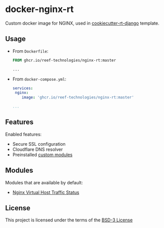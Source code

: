 docker-nginx-rt
===============

Custom docker image for NGINX, used in [cookiecutter-rt-django](https://github.com/reef-technologies/cookiecutter-rt-django) template.

Usage
-----

* From `Dockerfile`:
  ```dockerfile
  FROM ghcr.io/reef-technologies/nginx-rt:master

  ...
  ```
* From `docker-compose.yml`:
  ```yaml
  services:
   nginx:
      image: 'ghcr.io/reef-technologies/nginx-rt:master'

  ...
  ```

Features
--------

Enabled features:
* Secure SSL configuration
* Cloudflare DNS resolver
* Preinstalled [custom modules](#modules)

Modules
-------

Modules that are available by default:
* [Nginx Virtual Host Traffic Status](https://github.com/vozlt/nginx-module-vts)

License
-------
This project is licensed under the terms of the [BSD-3 License](/LICENSE)

